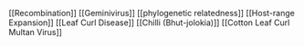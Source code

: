 [[Recombination]]
[[Geminivirus]]
[[phylogenetic relatedness]]
[[Host-range Expansion]]
[[Leaf Curl Disease]]
[[Chilli (Bhut-jolokia)]]
[[Cotton Leaf Curl Multan Virus]]
